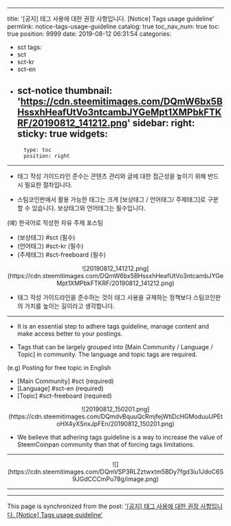 
---
title: '[공지] 태그 사용에 대한 권장 사항입니다. [Notice] Tags usage guideline'
permlink: notice-tags-usage-guideline
catalog: true
toc_nav_num: true
toc: true
position: 9999
date: 2019-08-12 06:31:54
categories:
- sct
tags:
- sct
- sct-kr
- sct-en
- sct-notice
thumbnail: 'https://cdn.steemitimages.com/DQmW6bx5BHssxhHeafUtVo3ntcambJYGeMpt1XMPbkFTKRF/20190812_141212.png'
sidebar:
    right:
        sticky: true
widgets:
    -
        type: toc
        position: right
---


* 태그 작성 가이드라인 준수는 콘텐츠 관리와 글에 대한 접근성을 높이기 위해 반드시 필요한 절차입니다. 

* 스팀코인판에서 활용 가능한 태그는 크게 [보상태그 / 언어태그/ 주제태그]로 구분할 수 있습니다. 보상태그와 언어태그는 필수입니다.

(예) 한국어로 작성한 자유 주제 포스팅
* (보상태그) #sct (필수)
* (언어태그) #sct-kr (필수)
* (주제태그) #sct-freeboard (필수)

<center>![20190812_141212.png](https://cdn.steemitimages.com/DQmW6bx5BHssxhHeafUtVo3ntcambJYGeMpt1XMPbkFTKRF/20190812_141212.png)</center>

* 태그 작성 가이드라인을 준수하는 것이 태그 사용을 규제하는 정책보다 스팀코인판의 가치를 높이는 길이라고 생각합니다.

---

* It is an essential step to adhere tags guideline, manage content and make access better to your postings.

* Tags that can be largely grouped into [Main Community / Language / Topic] in community. The language and topic tags are required.

(e.g) Posting for free topic in English
* [Main Community] #sct (required)
* [Language] #sct-en (required)
* [Topic] #sct-freeboard (required)

<center>![20190812_150201.png](https://cdn.steemitimages.com/DQmdvBquuQcRmjfejWtiDcHGModuuUPEtoHX4yXSnxJpFEn/20190812_150201.png)</center>

* We believe that adhering tags guideline is a way to increase the value of SteemCoinpan community than that of forcing tags limitations.

---

<center>![](https://cdn.steemitimages.com/DQmVSP3RLZztwxtm5BDy7fgd3iu1JdoC6S9JGdCCCmPu78g/image.png)</center>

---

- - -

This page is synchronized from the post: ['[공지] 태그 사용에 대한 권장 사항입니다. [Notice] Tags usage guideline'](https://steemit.com/@sct/notice-tags-usage-guideline)
